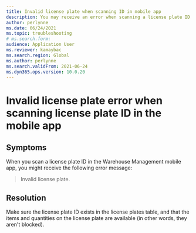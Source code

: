 ```yaml
--- 
title: Invalid license plate when scanning ID in mobile app 
description: You may receive an error when scanning a license plate ID in the Warehouse Management mobile app. This page explains how to resolve the issue. 
author: perlynne 
ms.date: 06/24/2021 
ms.topic: troubleshooting 
# ms.search.form:  
audience: Application User 
ms.reviewer: kamaybac 
ms.search.region: Global 
ms.author: perlynne 
ms.search.validFrom: 2021-06-24 
ms.dyn365.ops.version: 10.0.20 
--- 
```

<!-- KFM: Add error code? -->
# Invalid license plate error when scanning license plate ID in the mobile app

## Symptoms

When you scan a license plate ID in the Warehouse Management mobile app, you might receive the following error message:

> Invalid license plate.

## Resolution

Make sure the license plate ID exists in the license plates table, and that the items and quantities on the license plate are available (in other words, they aren't blocked).
